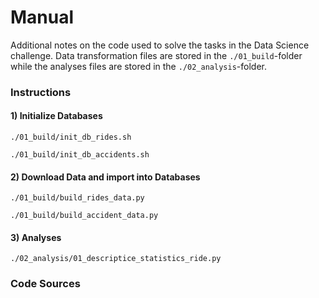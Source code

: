 # Manual
Additional notes on the code used to solve the tasks in the Data Science challenge. 
Data transformation files are stored in the `./01_build`-folder while the analyses files
are stored in the `./02_analysis`-folder.


### Instructions

#### 1) Initialize Databases
`./01_build/init_db_rides.sh`

`./01_build/init_db_accidents.sh`

#### 2) Download Data and import into Databases
`./01_build/build_rides_data.py`

`./01_build/build_accident_data.py`

#### 3) Analyses
`./02_analysis/01_descriptice_statistics_ride.py`


### Code Sources